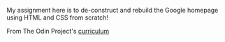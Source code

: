 My assignment here is to de-construct and rebuild the Google homepage using HTML and CSS from scratch!

From The Odin Project's [curriculum](http://www.theodinproject.com/courses/web-development-101/lessons/html-css)
